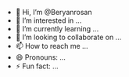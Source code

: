 - 👋 Hi, I’m @Beryanrosan
- 👀 I’m interested in ...
- 🌱 I’m currently learning ...
- 💞️ I’m looking to collaborate on ...
- 📫 How to reach me ...
- 😄 Pronouns: ...
- ⚡ Fun fact: ...

<!---
Beryanrosan/Beryanrosan is a ✨ special ✨ repository because its `README.md` (this file) appears on your GitHub profile.
You can click the Preview link to take a look at your changes.
--->

